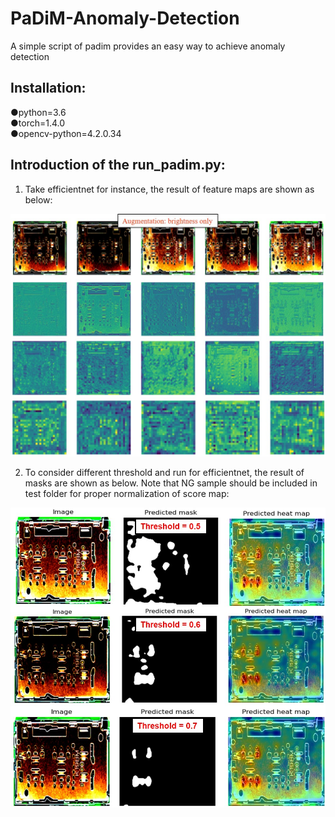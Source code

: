 # PaDiM-Anomaly-Detection
A simple script of padim provides an easy way to achieve anomaly detection 

## Installation:  

●python=3.6  
●torch=1.4.0  
●opencv-python=4.2.0.34  

## Introduction of the run_padim.py:

1. Take efficientnet for instance, the result of feature maps are shown as below:  
  
![image](https://github.com/ChengWeiGu/PaDiM-Anomaly-Detection/blob/main/feat_maps.jpg)    
  
2. To consider different threshold and run for efficientnet, the result of masks are shown as below. Note that NG sample should be included in test folder for proper normalization of score map:  
  
![image](https://github.com/ChengWeiGu/PaDiM-Anomaly-Detection/blob/main/result.jpg)  
